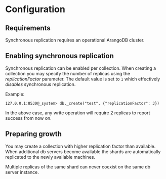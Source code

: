 Configuration
=============

Requirements
------------

Synchronous replication requires an operational ArangoDB cluster.

Enabling synchronous replication
--------------------------------

Synchronous replication can be enabled per collection. When creating a
collection you may specify the number of replicas using the
*replicationFactor* parameter. The default value is set to `1` which
effectively *disables* synchronous replication. 

Example:

    127.0.0.1:8530@_system> db._create("test", {"replicationFactor": 3})

In the above case, any write operation will require 2 replicas to
report success from now on. 

Preparing growth
----------------

You may create a collection with higher replication factor than
available. When additional db servers become available the shards are
automatically replicated to the newly available machines. 

Multiple replicas of the same shard can never coexist on the same db
server instance.
